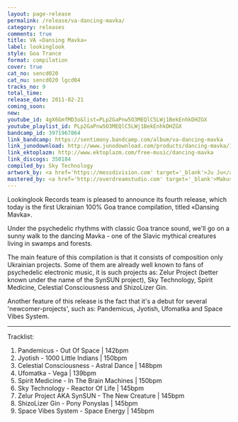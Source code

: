 ```yaml
---
layout: page-release
permalink: /release/va-dancing-mavka/
category: releases
comments: true
title: VA «Dansing Mavka»
label: lookinglook
style: Goa Trance
format: compilation
cover: true
cat_no: sencd020
cat_nu: sencd020 lgcd04
tracks_no: 9
total_time: 
release_date: 2011-02-21
coming_soon: 
new: 
youtube_id: 4gX6GmfMD3o&list=PLp2GaPnw5O3MEQlC5LWj1BekEnhkDHZGX
youtube_playlist_id: PLp2GaPnw5O3MEQlC5LWj1BekEnhkDHZGX
bandcamp_id: 3971967864
link_bandcamp: https://sentimony.bandcamp.com/album/va-dancing-mavka
link_junodownload: http://www.junodownload.com/products/dancing-mavka/1658401-02
link_ektoplazm: http://www.ektoplazm.com/free-music/dancing-mavka
link_discogs: 350184
compiled_by: Sky Technology
artwork_by: <a href='https://messdivision.com' target='_blank'>Ju Ju</a>
mastered_by: <a href='http://overdreamstudio.com' target='_blank'>Makus (Overdream Studio)</a>
---
```


Lookinglook Records team is pleased to announce its fourth release, which today is the first Ukrainian 100% Goa trance compilation, titled «Dansing Mavka».

Under the psychedelic rhythms with classic Goa trance sound, we'll go on a sunny walk to the dancing Mavka - one of the Slavic mythical creatures living in swamps and forests.

The main feature of this compilation is that it consists of composition only Ukrainian projects. Some of them are already well known to fans of psychedelic electronic music, it is such projects as: Zelur Project (better known under the name of the SynSUN project), Sky Technology, Spirit Medicine, Celestial Consciousness and ShizoLizer Gin.

Another feature of this release is the fact that it's a debut for several 'newcomer-projects', such as: Pandemicus, Jyotish, Ufomatka and Space Vibes System.

---
Tracklist:

01. Pandemicus - Out Of Space \| 142bpm
02. Jyotish - 1000 Little Indians \| 150bpm
03. Celestial Consciousness - Astral Dance \| 148bpm
04. Ufomatka - Vega \| 139bpm
05. Spirit Medicine - In The Brain Machines \| 150bpm
06. Sky Technology - Reactor Of Life \| 145bpm
07. Zelur Project AKA SynSUN - The New Creature \| 145bpm
08. ShizoLizer Gin - Pony Ponyslas \| 145bpm
09. Space Vibes System - Space Energy \| 145bpm
